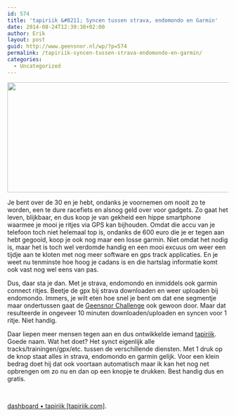```yaml
---
id: 574
title: 'tapiriik &#8211; Syncen tussen strava, endomondo en Garmin'
date: 2014-08-24T12:39:38+02:00
author: Erik
layout: post
guid: http://www.geensnor.nl/wp/?p=574
permalink: /tapiriik-syncen-tussen-strava-endomondo-en-garmin/
categories:
  - Uncategorized
---
```

<img class="alignnone" src="http://www.maartensport.nl/wp-content/uploads/2013/07/Screen-Shot-2013-07-14-at-1.31.20-PM.png" alt="" width="591" height="251" />

Je bent over de 30 en je hebt, ondanks je voornemen om nooit zo te worden, een te dure racefiets en alsnog geld over voor gadgets. Zo gaat het leven, blijkbaar, en dus koop je van gekheid een hippe smartphone waarmee je mooi je ritjes via GPS kan bijhouden. Omdat die accu van je telefoon toch niet helemaal top is, ondanks de 600 euro die je er tegen aan hebt gegooid, koop je ook nog maar een losse garmin. Niet omdat het nodig is, maar het is toch wel verdomde handig en een mooi excuus om weer een tijdje aan te kloten met nog meer software en gps track applicaties. En je weet nu tenminste hoe hoog je cadans is en die hartslag informatie komt ook vast nog wel eens van pas.

Dus, daar sta je dan. Met je strava, endomondo en inmiddels ook garmin connect ritjes. Beetje de gpx bij strava downloaden en weer uploaden bij endomondo. Immers, je wilt eten hoe snel je bent om dat ene segmentje maar ondertussen gaat de [Geensnor Challenge](http://www.geensnor.nl/wp/?page_id=153) ook gewoon door. Maar dat resulteerde in ongeveer 10 minuten downloaden/uploaden en syncen voor 1 ritje. Niet handig.

Daar liepen meer mensen tegen aan en dus ontwikkelde iemand [tapiriik](http://www.tapiriik.com). Goede naam. Wat het doet? Het synct eigenlijk alle tracks/trainingen/gpx/etc. tussen de verschillende diensten. Met 1 druk op de knop staat alles in strava, endomondo en garmin gelijk. Voor een klein bedrag doet hij dat ook voortaan automatisch maar ik kan het nog net opbrengen om zo nu en dan op een knopje te drukken. Best handig dus en gratis.

&nbsp;

[dashboard • tapiriik [tapiriik.com]](https://tapiriik.com/).